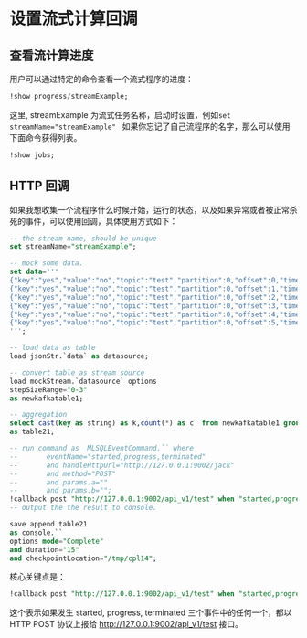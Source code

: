 # 设置流式计算回调

## 查看流计算进度
用户可以通过特定的命令查看一个流式程序的进度：

```sql
!show progress/streamExample;
```

这里, streamExample 为流式任务名称，启动时设置，例如```set streamName="streamExample" ```
如果你忘记了自己流程序的名字，那么可以使用下面命令获得列表。

```sql
!show jobs;
```

## HTTP 回调
如果我想收集一个流程序什么时候开始，运行的状态，以及如果异常或者被正常杀死的事件，可以使用回调，具体使用方式如下：

```sql
-- the stream name, should be unique
set streamName="streamExample";

-- mock some data.
set data='''
{"key":"yes","value":"no","topic":"test","partition":0,"offset":0,"timestamp":"2008-01-24 18:01:01.001","timestampType":0}
{"key":"yes","value":"no","topic":"test","partition":0,"offset":1,"timestamp":"2008-01-24 18:01:01.002","timestampType":0}
{"key":"yes","value":"no","topic":"test","partition":0,"offset":2,"timestamp":"2008-01-24 18:01:01.003","timestampType":0}
{"key":"yes","value":"no","topic":"test","partition":0,"offset":3,"timestamp":"2008-01-24 18:01:01.003","timestampType":0}
{"key":"yes","value":"no","topic":"test","partition":0,"offset":4,"timestamp":"2008-01-24 18:01:01.003","timestampType":0}
{"key":"yes","value":"no","topic":"test","partition":0,"offset":5,"timestamp":"2008-01-24 18:01:01.003","timestampType":0}
''';

-- load data as table
load jsonStr.`data` as datasource;

-- convert table as stream source
load mockStream.`datasource` options 
stepSizeRange="0-3"
as newkafkatable1;

-- aggregation 
select cast(key as string) as k,count(*) as c  from newkafkatable1 group by key
as table21;

-- run command as  MLSQLEventCommand.`` where
--       eventName="started,progress,terminated"
--       and handleHttpUrl="http://127.0.0.1:9002/jack"
--       and method="POST"
--       and params.a=""
--       and params.b="";
!callback post "http://127.0.0.1:9002/api_v1/test" when "started,progress,terminated";
-- output the the result to console.

save append table21  
as console.`` 
options mode="Complete"
and duration="15"
and checkpointLocation="/tmp/cpl14";
```
核心关键点是：

```sql
!callback post "http://127.0.0.1:9002/api_v1/test" when "started,progress,terminated";
```

这个表示如果发生 started, progress, terminated 三个事件中的任何一个，都以 HTTP POST 协议上报给 http://127.0.0.1:9002/api_v1/test 接口。
